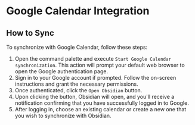 # Google Calendar Integration

## How to Sync

To synchronize with Google Calendar, follow these steps:

1. Open the command palette and execute `Start Google Calendar synchronization`. This action will prompt your default web browser to open the Google authentication page.
2. Sign in to your Google account if prompted. Follow the on-screen instructions and grant the necessary permissions.
3. Once authenticated, click the `Open Obsidian` button.
4. Upon clicking the button, Obsidian will open, and you'll receive a notification confirming that you have successfully logged in to Google.
5. After logging in, choose an existing calendar or create a new one that you wish to synchronize with Obsidian.